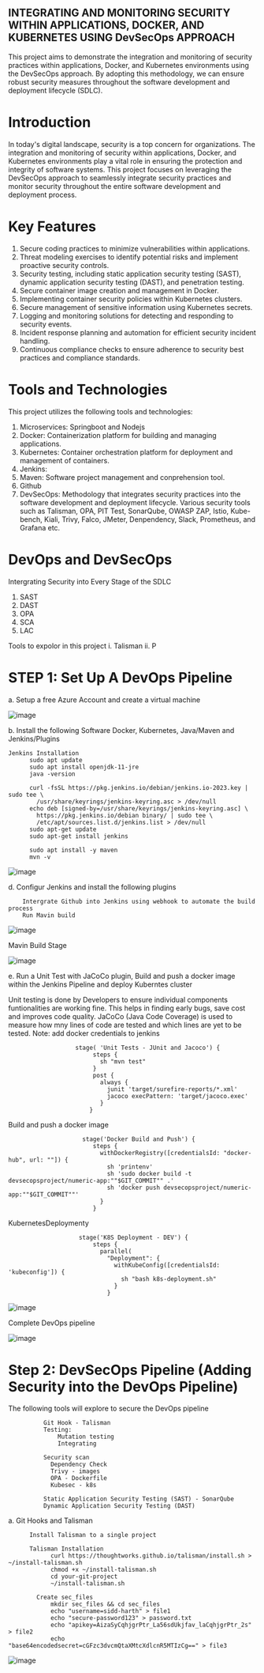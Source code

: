 ## INTEGRATING AND MONITORING SECURITY WITHIN APPLICATIONS, DOCKER, AND KUBERNETES USING DevSecOps APPROACH



This project aims to demonstrate the integration and monitoring of security practices within applications, Docker, and Kubernetes environments using the DevSecOps approach. By adopting this methodology, we can ensure robust security measures throughout the software development and deployment lifecycle (SDLC).


# Introduction
In today's digital landscape, security is a top concern for organizations. The integration and monitoring of security within applications, Docker, and Kubernetes environments play a vital role in ensuring the protection and integrity of software systems. This project focuses on leveraging the DevSecOps approach to seamlessly integrate security practices and monitor security throughout the entire software development and deployment process.

# Key Features
  1. Secure coding practices to minimize vulnerabilities within applications.
  2. Threat modeling exercises to identify potential risks and implement proactive security controls.
  3. Security testing, including static application security testing (SAST), dynamic application security testing (DAST), and penetration testing.
  4. Secure container image creation and management in Docker.
  5. Implementing container security policies within Kubernetes clusters.
  6. Secure management of sensitive information using Kubernetes secrets.
  7. Logging and monitoring solutions for detecting and responding to security events.
  8. Incident response planning and automation for efficient security incident handling.
  9. Continuous compliance checks to ensure adherence to security best practices and compliance standards.

# Tools and Technologies
This project utilizes the following tools and technologies:

1. Microservices: Springboot and Nodejs
2. Docker: Containerization platform for building and managing applications.
3. Kubernetes: Container orchestration platform for deployment and management of containers.
4. Jenkins:
5. Maven: Software project management and conprehension tool. 
6. Github
7. DevSecOps: Methodology that integrates security practices into the software development and deployment lifecycle.
Various security tools such as Talisman, OPA, PIT Test, SonarQube, OWASP ZAP, Istio, Kube-bench, Kiali, Trivy, Falco, JMeter, Denpendency, Slack, Prometheus, and Grafana etc.

# DevOps and DevSecOps




Intergrating Security into Every Stage of the SDLC
1. SAST
2. DAST
3. OPA
4. SCA
5. LAC

Tools to expolor in this project
i. Talisman
ii. P

# STEP 1: Set Up A  DevOps Pipeline
  
  a. Setup  a free Azure Account and create a virtual machine 
  
![image](https://github.com/iamdeborah-Q/Kubernetes-DevOps-Security/assets/122198373/f8abec5b-468f-459b-bccb-a587cb42ddbd)
 

  b. Install the following Software Docker, Kubernetes, Java/Maven and Jenkins/Plugins

    Jenkins Installation
          sudo apt update
          sudo apt install openjdk-11-jre
          java -version
          
          curl -fsSL https://pkg.jenkins.io/debian/jenkins.io-2023.key | sudo tee \
            /usr/share/keyrings/jenkins-keyring.asc > /dev/null
          echo deb [signed-by=/usr/share/keyrings/jenkins-keyring.asc] \
            https://pkg.jenkins.io/debian binary/ | sudo tee \
            /etc/apt/sources.list.d/jenkins.list > /dev/null
          sudo apt-get update
          sudo apt-get install jenkins

          sudo apt install -y maven
          mvn -v 

![image](https://github.com/iamdeborah-Q/Kubernetes-DevOps-Security/assets/122198373/2745dd96-8d8f-49aa-82c7-6ebee93b3e4c)



  d. Configur Jenkins and install the following plugins 
          

        Intergrate Github into Jenkins using webhook to automate the build process
        Run Mavin build

![image](https://github.com/iamdeborah-Q/Kubernetes-DevOps-Security/assets/122198373/ddcadc2f-5244-41de-bb2c-b1750327145c)

Mavin Build Stage

![image](https://github.com/iamdeborah-Q/Kubernetes-DevOps-Security/assets/122198373/f1c79f61-5794-49af-973a-37926fae257b)


e. Run a Unit Test with JaCoCo plugin, Build and push a docker image within the Jenkins Pipeline and deploy Kuberntes cluster 
    
 Unit testing is done by Developers to ensure individual components funtionalities are working fine. This helps in finding early bugs, save cost and improves code quality.
 JaCoCo (Java Code Coverage) is used to measure how mny lines of code are tested and which lines are yet to be tested.
   Note: add docker credentials to jenkins

                       stage( 'Unit Tests - JUnit and Jacoco') {
                            steps {
                              sh "mvn test"            
                            }
                            post {
                              always {
                                junit 'target/surefire-reports/*.xml'
                                jacoco execPattern: 'target/jacoco.exec'
                              }  
                           }

  Build and push a docker image 
  
                         stage('Docker Build and Push') {
                            steps {
                              withDockerRegistry([credentialsId: "docker-hub", url: ""]) {
                                sh 'printenv'
                                sh 'sudo docker build -t devsecopsproject/numeric-app:""$GIT_COMMIT"" .'
                                sh 'docker push devsecopsproject/numeric-app:""$GIT_COMMIT""'
                              }
                            } 

  KubernetesDeploymenty 

                        stage('K8S Deployment - DEV') {
                            steps {
                              parallel(
                                "Deployment": {
                                  withKubeConfig([credentialsId: 'kubeconfig']) {
                                    sh "bash k8s-deployment.sh"
                                  }
                                }
 
  ![image](https://github.com/iamdeborah-Q/Kubernetes-DevOps-Security/assets/122198373/a7cd073b-fc64-4894-b4dc-336e169de5cb)

  
  
  
  Complete DevOps pipeline

  ![image](https://github.com/iamdeborah-Q/Kubernetes-DevOps-Security/assets/122198373/54c3fa7a-59d3-4e08-b811-450f17473a73)



# Step 2: DevSecOps Pipeline (Adding Security into the DevOps Pipeline)

  The following tools will explore to secure the DevOps pipeline
  
              Git Hook - Talisman
              Testing:
                  Mutation testing 
                  Integrating
                  
              Security scan
                Dependency Check
                Trivy - images
                OPA - Dockerfile
                Kubesec - k8s
                
              Static Application Security Testing (SAST) - SonarQube
              Dynamic Application Security Testing (DAST)

    
   a. Git Hooks and Talisman


          Install Talisman to a single project

          Talisman Installation
                curl https://thoughtworks.github.io/talisman/install.sh > ~/install-talisman.sh
                chmod +x ~/install-talisman.sh
                cd your-git-project
                ~/install-talisman.sh

            Create sec_files
                mkdir sec_files && cd sec_files
                echo "username=sidd-harth" > file1
                echo "secure-password123" > password.txt
                echo "apikey=AizaSyCqhjgrPtr_La56sdUkjfav_laCqhjgrPtr_2s" > file2
                echo "base64encodedsecret=cGFzc3dvcmQtaXMtcXdlcnR5MTIzCg==" > file3

  ![image](https://github.com/iamdeborah-Q/Kubernetes-DevOps-Security/assets/122198373/c7bed0d2-feac-4586-b601-8841a1fd510e)

    
                                          
                                          
                      


